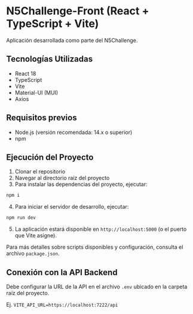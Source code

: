 # N5Challenge-Front (React + TypeScript + Vite)

Aplicación desarrollada como parte del N5Challenge.
## Tecnologías Utilizadas

- React 18
- TypeScript
- Vite
- Material-UI (MUI)
- Axios
## Requisitos previos

- Node.js (versión recomendada: 14.x o superior)
- npm 

## Ejecución del Proyecto
1. Clonar el repositorio
2. Navegar al directorio raíz del proyecto
3. Para instalar las dependencias del proyecto, ejecutar:
```bash
npm i
```
4. Para iniciar el servidor de desarrollo, ejecutar:
```bash
npm run dev
```
5. La aplicación estará disponible en `http://localhost:5000` (o el puerto que Vite asigne).

Para más detalles sobre scripts disponibles y configuración, consulta el archivo `package.json`.

## Conexión con la API Backend
Debe configurar la URL de la API en el archivo `.env` ubicado en la carpeta raíz del proyecto.

Ej. `VITE_API_URL=https://localhost:7222/api`


